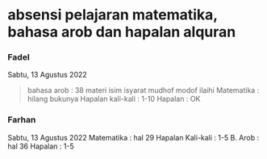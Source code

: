 # absensi pelajaran matematika, bahasa arob dan hapalan alquran 

### Fadel
Sabtu, 13 Agustus 2022
> bahasa arob : 38 materi isim isyarat mudhof modof ilaihi
> Matematika : hilang bukunya
> Hapalan kali-kali : 1-10
> Hapalan : OK

### Farhan
Sabtu, 13 Agustus 2022
Matematika : hal 29
Hapalan Kali-kali : 1-5
B. Arob : hal 36
Hapalan : 1-5
